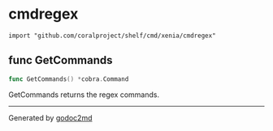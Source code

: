 
# cmdregex
    import "github.com/coralproject/shelf/cmd/xenia/cmdregex"






## func GetCommands
``` go
func GetCommands() *cobra.Command
```
GetCommands returns the regex commands.









- - -
Generated by [godoc2md](http://godoc.org/github.com/davecheney/godoc2md)